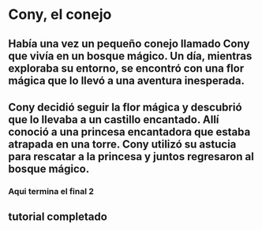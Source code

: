 # Cony, el conejo

## Había una vez un pequeño conejo llamado Cony que vivía en un bosque mágico. Un día, mientras exploraba su entorno, se encontró con una flor mágica que lo llevó a una aventura inesperada.

## Cony decidió seguir la flor mágica y descubrió que lo llevaba a un castillo encantado. Allí conoció a una princesa encantadora que estaba atrapada en una torre. Cony utilizó su astucia para rescatar a la princesa y juntos regresaron al bosque mágico.


### Aqui termina el final 2


## tutorial completado
